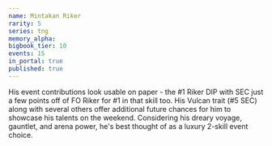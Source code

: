 ```yaml
---
name: Mintakan Riker
rarity: 5
series: tng
memory_alpha:
bigbook_tier: 10
events: 15
in_portal: true
published: true
---
```


His event contributions look usable on paper - the #1 Riker DIP with SEC just a few points off of FO Riker for #1 in that skill too. His Vulcan trait (#5 SEC) along with several others offer additional future chances for him to showcase his talents on the weekend. Considering his dreary voyage, gauntlet, and arena power, he's best thought of as a luxury 2-skill event choice.
